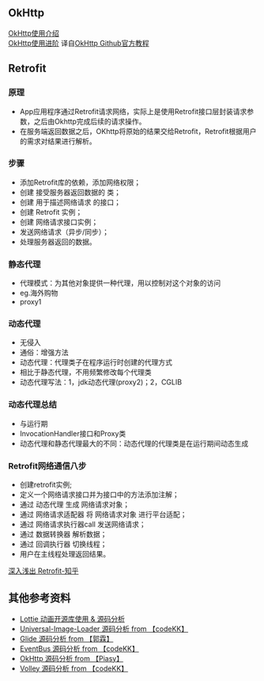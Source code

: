 ## OkHttp  
[OkHttp使用介绍](http://www.cnblogs.com/ct2011/p/4001708.html)  
[OkHttp使用进阶](https://www.cnblogs.com/ct2011/p/3997368.html) 译自[OkHttp Github官方教程](https://github.com/square/okhttp/wiki/Recipes)

## Retrofit
### 原理
* App应用程序通过Retrofit请求网络，实际上是使用Retrofit接口层封装请求参数，之后由Okhttp完成后续的请求操作。
* 在服务端返回数据之后，OKhttp将原始的结果交给Retrofit，Retrofit根据用户的需求对结果进行解析。

### 步骤
* 添加Retrofit库的依赖，添加网络权限；
* 创建 接受服务器返回数据的 类；
* 创建 用于描述网络请求 的接口；
* 创建 Retrofit 实例；
* 创建 网络请求接口实例；
* 发送网络请求（异步/同步）；
* 处理服务器返回的数据。

### 静态代理
* 代理模式：为其他对象提供一种代理，用以控制对这个对象的访问
* eg.海外购物
* proxy1

### 动态代理
* 无侵入
* 通俗：增强方法
* 动态代理：代理类子在程序运行时创建的代理方式
* 相比于静态代理，不用频繁修改每个代理类
* 动态代理写法：1，jdk动态代理(proxy2)；2，CGLIB

### 动态代理总结
* 与运行期
* InvocationHandler接口和Proxy类
* 动态代理和静态代理最大的不同：动态代理的代理类是在运行期间动态生成

### Retrofit网络通信八步
* 创建retrofit实例;
* 定义一个网络请求接口并为接口中的方法添加注解；
* 通过 动态代理 生成 网络请求对象；
* 通过 网络请求适配器 将 网络请求对象 进行平台适配；
* 通过 网络请求执行器call 发送网络请求；
* 通过 数据转换器 解析数据；
* 通过 回调执行器 切换线程；
* 用户在主线程处理返回结果。


[深入浅出 Retrofit-知乎](https://zhuanlan.zhihu.com/p/24109629)












## 其他参考资料

- [Lottie 动画开源库使用 & 源码分析](https://github.com/jeanboydev/Android-ReadTheFuckingSourceCode/blob/master/android/Lottie动画开源库使用&源码分析.md)
- [Universal-Image-Loader 源码分析 from 【codeKK】](http://a.codekk.com/detail/Android/huxian99/Android%20Universal%20Image%20Loader%20%E6%BA%90%E7%A0%81%E5%88%86%E6%9E%90)
- [Glide 源码分析 from 【郭霖】](http://blog.csdn.net/column/details/15318.html)
- [EventBus 源码分析 from 【codeKK】](http://a.codekk.com/detail/Android/Trinea/EventBus%20%E6%BA%90%E7%A0%81%E8%A7%A3%E6%9E%90)
- [OkHttp 源码分析 from 【Piasy】](https://blog.piasy.com/2016/07/11/Understand-OkHttp/)
- [Volley 源码分析 from 【codeKK】](http://a.codekk.com/detail/Android/grumoon/Volley%20%E6%BA%90%E7%A0%81%E8%A7%A3%E6%9E%90)